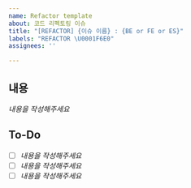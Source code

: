 ```yaml
---
name: Refactor template
about: 코드 리펙토링 이슈
title: "[REFACTOR] {이슈 이름} : {BE or FE or ES}"
labels: "REFACTOR \U0001F6E0️"
assignees: ''

---
```


## 내용
*내용을 작성해주세요*

## To-Do
- [ ] *내용을 작성해주세요*
- [ ] *내용을 작성해주세요*
- [ ] *내용을 작성해주세요*
